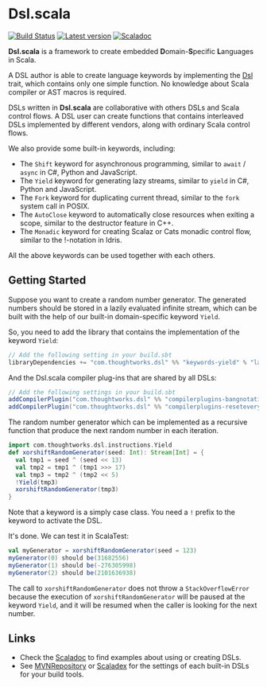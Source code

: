 # Dsl.scala
[![Build Status](https://travis-ci.org/ThoughtWorksInc/Dsl.scala.svg?branch=master)](https://travis-ci.org/ThoughtWorksInc/Dsl.scala)
[![Latest version](https://index.scala-lang.org/thoughtworksinc/dsl.scala/dsl/latest.svg)](https://index.scala-lang.org/thoughtworksinc/dsl.scala)
[![Scaladoc](https://javadoc.io/badge/com.thoughtworks.dsl/dsl_2.12.svg?label=scaladoc)](https://javadoc.io/page/com.thoughtworks.dsl/dsl_2.12/latest/com/thoughtworks/dsl/index.html)

**Dsl.scala** is a framework to create embedded **D**omain-**S**pecific **L**anguages in Scala.

A DSL author is able to create language keywords by implementing the [Dsl](https://javadoc.io/page/com.thoughtworks.dsl/dsl_2.12/latest/com/thoughtworks/dsl/Dsl.html) trait, which contains only one simple function. No knowledge about Scala compiler or AST macros is required.

DSLs written in **Dsl.scala** are collaborative with others DSLs and Scala control flows. A DSL user can create functions that contains interleaved DSLs implemented by different vendors, along with ordinary Scala control flows.

We also provide some built-in keywords, including:
 * The `Shift` keyword for asynchronous programming, similar to `await` / `async` in C#, Python and JavaScript.
 * The `Yield` keyword for generating lazy streams, similar to `yield` in C#, Python and JavaScript.
 * The `Fork` keyword for duplicating current thread, similar to the `fork` system call in POSIX.
 * The `AutoClose` keyword to automatically close resources when exiting a scope, similar to the destructor feature in C++.
 * The `Monadic` keyword for creating Scalaz or Cats monadic control flow, similar to the !-notation in Idris.

All the above keywords can be used together with each others.

## Getting Started

Suppose you want to create a random number generator. The generated numbers should be stored in a lazily evaluated infinite stream, which can be built with the help of our built-in domain-specific keyword `Yield`.

So, you need to add the library that contains the implementation of the keyword `Yield`:

``` scala
// Add the following setting in your build.sbt 
libraryDependencies += "com.thoughtworks.dsl" %% "keywords-yield" % "latest.release"
```

And the Dsl.scala compiler plug-ins that are shared by all DSLs:   

``` scala
// Add the following settings in your build.sbt 
addCompilerPlugin("com.thoughtworks.dsl" %% "compilerplugins-bangnotation" % "latest.release")
addCompilerPlugin("com.thoughtworks.dsl" %% "compilerplugins-reseteverywhere" % "latest.release")
```

The random number generator which can be implemented as a recursive function that produce the next random number in each iteration.

```scala
import com.thoughtworks.dsl.instructions.Yield
def xorshiftRandomGenerator(seed: Int): Stream[Int] = {
  val tmp1 = seed ^ (seed << 13)
  val tmp2 = tmp1 ^ (tmp1 >>> 17)
  val tmp3 = tmp2 ^ (tmp2 << 5)
  !Yield(tmp3)
  xorshiftRandomGenerator(tmp3)
}
```

Note that a keyword is a simply case class. You need a `!` prefix to the keyword to activate the DSL.

It's done. We can test it in ScalaTest:

```scala
val myGenerator = xorshiftRandomGenerator(seed = 123)
myGenerator(0) should be(31682556)
myGenerator(1) should be(-276305998)
myGenerator(2) should be(2101636938)
```

The call to `xorshiftRandomGenerator` does not throw a `StackOverflowError` because the execution of `xorshiftRandomGenerator` will be paused at the keyword `Yield`, and it will be resumed when the caller is looking for the next number.


## Links

* Check the [Scaladoc](https://javadoc.io/page/com.thoughtworks.dsl/dsl_2.12/latest/com/thoughtworks/dsl/index.html) to find examples about using or creating DSLs.
* See [MVNRepository](http://mvnrepository.com/artifact/com.thoughtworks.dsl?sort=newest) or [Scaladex](https://index.scala-lang.org/thoughtworksinc/dsl.scala) for the settings of each built-in DSLs for your build tools.
